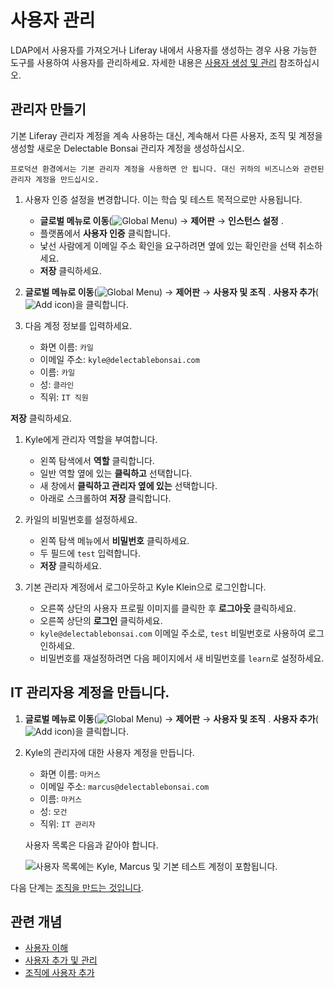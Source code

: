 # 사용자 관리

LDAP에서 사용자를 가져오거나 Liferay 내에서 사용자를 생성하는 경우 사용 가능한 도구를 사용하여 사용자를 관리하세요. 자세한 내용은 [사용자 생성 및 관리](https://learn.liferay.com/en/w/dxp/users-and-permissions/users/adding-and-managing-users) 참조하십시오.

## 관리자 만들기

기본 Liferay 관리자 계정을 계속 사용하는 대신, 계속해서 다른 사용자, 조직 및 계정을 생성할 새로운 Delectable Bonsai 관리자 계정을 생성하십시오.

```{warning}
프로덕션 환경에서는 기본 관리자 계정을 사용하면 안 됩니다. 대신 귀하의 비즈니스와 관련된 관리자 계정을 만드십시오.
```

1. 사용자 인증 설정을 변경합니다. 이는 학습 및 테스트 목적으로만 사용됩니다.

   * **글로벌 메뉴로 이동**(![Global Menu](../../images/icon-applications-menu.png)) &rarr; **제어판** &rarr; **인스턴스 설정** .
   * 플랫폼에서 **사용자 인증** 클릭합니다.
   * 낯선 사람에게 이메일 주소 확인을 요구하려면 옆에 있는 확인란을 선택 취소하세요.
   * **저장** 클릭하세요.

1. **글로벌 메뉴로 이동**(![Global Menu](../../images/icon-applications-menu.png)) &rarr; **제어판** &rarr; **사용자 및 조직** . **사용자 추가**(![Add icon](../../images/icon-add.png))을 클릭합니다.

1. 다음 계정 정보를 입력하세요.

   * 화면 이름: `카일`
   * 이메일 주소: `kyle@delectablebonsai.com`
   * 이름: `카일`
   * 성: `클라인`
   * 직위: `IT 직원`

**저장** 클릭하세요.

1. Kyle에게 관리자 역할을 부여합니다.

   * 왼쪽 탐색에서 **역할** 클릭합니다.
   * 일반 역할 옆에 있는 **클릭하고** 선택합니다.
   * 새 창에서 **클릭하고 관리자 옆에 있는** 선택합니다.
   * 아래로 스크롤하여 **저장** 클릭합니다.

1. 카일의 비밀번호를 설정하세요.

   * 왼쪽 탐색 메뉴에서 **비밀번호** 클릭하세요.
   * 두 필드에 `test` 입력합니다.
   * **저장** 클릭하세요.

1. 기본 관리자 계정에서 로그아웃하고 Kyle Klein으로 로그인합니다.

   * 오른쪽 상단의 사용자 프로필 이미지를 클릭한 후 **로그아웃** 클릭하세요.
   * 오른쪽 상단의 **로그인** 클릭하세요.
   * `kyle@delectablebonsai.com` 이메일 주소로, `test` 비밀번호로 사용하여 로그인하세요.
   * 비밀번호를 재설정하려면 다음 페이지에서 새 비밀번호를 `learn`로 설정하세요.

## IT 관리자용 계정을 만듭니다.

1. **글로벌 메뉴로 이동**(![Global Menu](../../images/icon-applications-menu.png)) &rarr; **제어판** &rarr; **사용자 및 조직** . **사용자 추가**(![Add icon](../../images/icon-add.png))을 클릭합니다.

1. Kyle의 관리자에 대한 사용자 계정을 만듭니다.

   * 화면 이름: `마커스`
   * 이메일 주소: `marcus@delectablebonsai.com`
   * 이름: `마커스`
   * 성: `모건`
   * 직위: `IT 관리자`

   사용자 목록은 다음과 같아야 합니다.

   ![사용자 목록에는 Kyle, Marcus 및 기본 테스트 계정이 포함됩니다.](./managing-users/images/01.png)

다음 단계는 [조직을 만드는 것입니다](./creating-organizations.md).

## 관련 개념

- [사용자 이해](https://learn.liferay.com/en/w/dxp/users-and-permissions/users/understanding-users)
- [사용자 추가 및 관리](https://learn.liferay.com/en/w/dxp/users-and-permissions/users/adding-and-managing-users)
- [조직에 사용자 추가](https://learn.liferay.com/en/w/dxp/users-and-permissions/organizations/adding-users-to-organizations)
